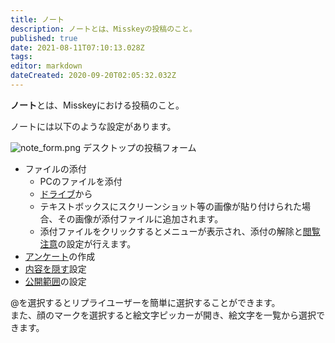 ```yaml
---
title: ノート
description: ノートとは、Misskeyの投稿のこと。
published: true
date: 2021-08-11T07:10:13.028Z
tags: 
editor: markdown
dateCreated: 2020-09-20T02:05:32.032Z
---
```


**ノート**とは、Misskeyにおける投稿のこと。

ノートには以下のような設定があります。

![note_form.png](/ja_jp/function/note/note_form.png)
デスクトップの投稿フォーム

- ファイルの添付
  * PCのファイルを添付
  * [ドライブ](/ja/function/drive)から
  * テキストボックスにスクリーンショット等の画像が貼り付けられた場合、その画像が添付ファイルに追加されます。
  * 添付ファイルをクリックするとメニューが表示され、添付の解除と[閲覧注意](/function/nsfw)の設定が行えます。
- [アンケート](/ja/function/poll)の作成
- [内容を隠す](/ja/function/cw)設定
- [公開範囲](/ja/function/visibility)の設定

@を選択するとリプライユーザーを簡単に選択することができます。  
また、顔のマークを選択すると絵文字ピッカーが開き、絵文字を一覧から選択できます。
